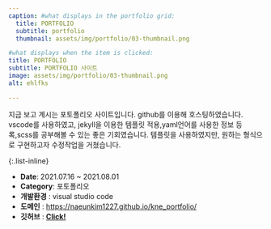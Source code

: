 ```yaml
---
caption: #what displays in the portfolio grid:
  title: PORTFOLIO
  subtitle: portfolio
  thumbnail: assets/img/portfolio/03-thumbnail.png

#what displays when the item is clicked:
title: PORTFOLIO
subtitle: PORTFOLIO 사이트
image: assets/img/portfolio/03-thumbnail.png
alt: ehlfks

---
```

지금 보고 계시는 포토폴리오 사이트입니다. github를 이용해 호스팅하였습니다. vscode를 사용하였고,
jekyll을 이용한 템플릿 적용,yaml언어를 사용한 정보 등록,scss를 공부해볼 수 있는 좋은 기회였습니다.
템플릿을 사용하였지만, 원하는 형식으로 구현하고자 수정작업을 거쳤습니다.

{:.list-inline} 
- **Date**: 2021.07.16 ~ 2021.08.01
- **Category**: 포토폴리오 
- **개발환경** : visual studio code
- **도메인** : https://naeunkim1227.github.io/kne_portfolio/
- **깃허브** : <a href="https://github.com/naeunkim1227/kne_portfolio">**Click!**</a>
